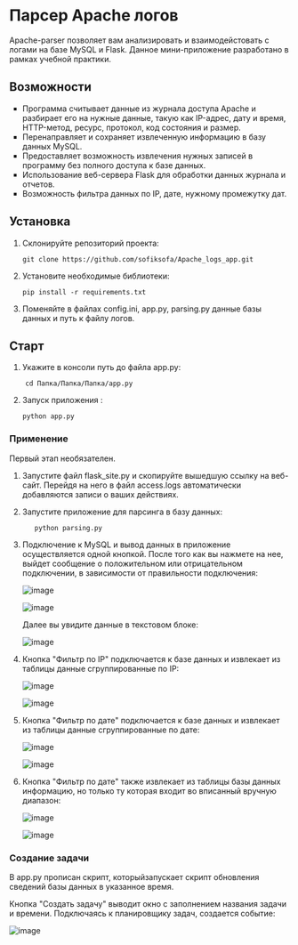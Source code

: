 <h1>Парсер Apache логов</h1>
Apache-parser позволяет вам анализировать и взаимодейстовать с логами на базе MySQL и Flask. Данное мини-приложение разработано в рамках учебной практики.

<h2>Возможности</h2>
<ul style="list-style-type: square;">
  
  <li>Программа считывает данные из журнала доступа Apache и разбирает его на нужные данные, такую как IP-адрес, дату и время, HTTP-метод, ресурс, протокол, код состояния и размер.</li>
  <li>Перенаправляет и сохраняет извлеченную информацию в базу данных MySQL.</li>
  <li>Предоставляет возможность извлечения нужных записей в программу без полного доступа к базе данных.</li>
  <li>Использование веб-сервера Flask для обработки данных журнала и отчетов.</li>
  <li>Возможность фильтра данных по IP, дате, нужному промежутку дат.</li>

</ul>

<h2>Установка</h2>
 
1. Склонируйте репозиторий проекта:

   ```
   git clone https://github.com/sofiksofa/Apache_logs_app.git
   ```
   
2. Установите необходимые библиотеки:
      ```
      pip install -r requirements.txt
   ```
      
3. Поменяйте в файлах config.ini, app.py, parsing.py данные базы данных и путь к файлу логов.

<h2>Старт</h2>  

1. Укажите в консоли путь до файла app.py:
   
  ```
      cd Папка/Папка/Папка/app.py
   ```

2. Запуск приложения :
   
      ```
      python app.py
   ```
<h3>Применение</h3>

Первый этап необязателен.
1. Запустите файл flask_site.py и скопируйте вышедшую ссылку на веб-сайт. Перейдя на него в файл access.logs автоматически добавляются записи о ваших действиях.  

2. Запустите приложение для парсинга в базу данных:
   
   ```
      python parsing.py
   ```
3. Подключение к MySQL и вывод данных в приложение осуществляется одной кнопкой.
   После того как вы нажмете на нее, выйдет сообщение о положительном или отрицательном подключении, в зависимости от правильности подключения:
   
   ![image](https://github.com/sofiksofa/Apache_logs_app/assets/137713536/02c99e12-7e18-4eee-bb52-6e4d127f8dea)

   ![image](https://github.com/sofiksofa/Apache_logs_app/assets/137713536/b0e77a98-d27b-4682-830b-c43858df93d0)
   
   Далее вы увидите данные в текстовом блоке:
   
   ![image](https://github.com/sofiksofa/Apache_logs_app/assets/137713536/585703a2-c742-4019-a6b8-69af9a22f5ea)
   
4. Кнопка "Фильтр по IP" подключается к базе данных и извлекает из таблицы данные сгруппированные по IP:
   
   ![image](https://github.com/sofiksofa/Apache_logs_app/assets/137713536/d4caad32-d908-44ca-89d3-a4102fa9f382)

   ![image](https://github.com/sofiksofa/Apache_logs_app/assets/137713536/355ca097-5910-49f7-8250-aa134eed0f8b)
   
5. Кнопка "Фильтр по дате" подключается к базе данных и извлекает из таблицы данные сгруппированные по дате:
   
   ![image](https://github.com/sofiksofa/Apache_logs_app/assets/137713536/0b5a145c-35cb-4432-b3e1-b4ae73b39e50)

   ![image](https://github.com/sofiksofa/Apache_logs_app/assets/137713536/3e12a639-a7ec-4a08-a6e4-03ab74a9e215)
   
6. Кнопка "Фильтр по дате" также извлекает из таблицы базы данных информацию, но только ту которая входит во вписанный вручную диапазон:
    
   ![image](https://github.com/sofiksofa/Apache_logs_app/assets/137713536/a2dc72ac-a474-4fd8-b439-2f147368625e)
   
   ![image](https://github.com/sofiksofa/Apache_logs_app/assets/137713536/ac8a3eea-92de-4481-a700-37a5e676dc47)

<h3>Создание задачи</h3>

В app.py прописан скрипт, которыйзапускает скрипт обновления сведений базы данных в указанное время.

Кнопка "Создать задачу" выводит окно с заполнением названия задачи и времени. Подключаясь к планировщику задач, создается событие:

   ![image](https://github.com/sofiksofa/Apache_logs_app/assets/137713536/a876835a-11cb-4726-bd38-b16f4182321b)

   


